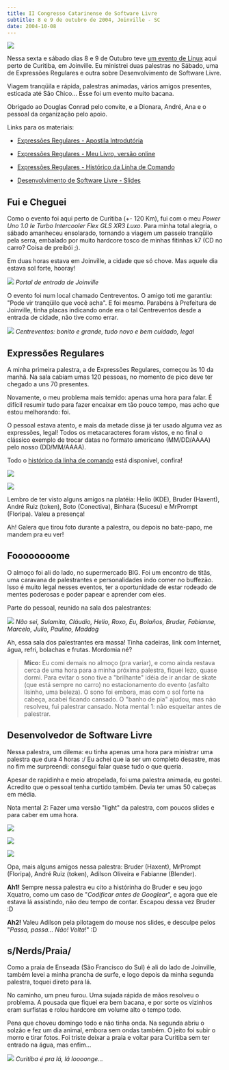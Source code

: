 ```yaml
---
title: II Congresso Catarinense de Software Livre
subtitle: 8 e 9 de outubro de 2004, Joinville - SC
date: 2004-10-08
---
```


  ![](img/diploma.jpg)

Nessa sexta e sábado dias 8 e 9 de Outubro teve
[um evento de Linux](http://www.softwarelivresc.org.br/congresso/2004/)
aqui perto de Curitiba, em Joinville. Eu ministrei duas
palestras no Sábado, uma de Expressões Regulares e outra sobre
Desenvolvimento de Software Livre.

Viagem tranqüila e rápida, palestras animadas, vários amigos
presentes, esticada até São Chico... Esse foi um evento muito
bacana.

Obrigado ao Douglas Conrad pelo convite, e a Dionara, André,
Ana e o pessoal da organização pelo apoio.

Links para os materiais:

* [Expressões Regulares - Apostila Introdutória](http://aurelio.net/curso/material/apostila-expressoes-intro.pdf)
* [Expressões Regulares - Meu Livro, versão online](http://aurelio.net/regex/guia/)
* [Expressões Regulares - Histórico da Linha de Comando](ccsl2-er-prompt.html)

* [Desenvolvimento de Software Livre - Slides](http://aurelio.net/curso/material/desenvolvedor/)

## Fui e Cheguei

Como o evento foi aqui perto de Curitiba (+- 120 Km), fui com o meu
*Power Uno 1.0 Ie Turbo Intercooler Flex GLS XR3 Luxo*. Para minha
total alegria, o sábado amanheceu ensolarado, tornando a viagem um
passeio tranqüilo pela serra, embalado por muito hardcore tosco de
minhas fitinhas k7 (CD no carro? Coisa de preibói ;).

Em duas horas estava em Joinville, a cidade que só chove. Mas aquele
dia estava sol forte, hooray!

![](img/joinville.jpg)
*Portal de entrada de Joinville*

O evento foi num local chamado Centreventos. O amigo toti me garantiu:
"Pode vir tranqüilo que você acha". E foi mesmo. Parabéns à Prefeitura
de Joinville, tinha placas indicando onde era o tal Centreventos desde
a entrada de cidade, não tive como errar.

![](img/centreventos.jpg)
*Centreventos: bonito e grande, tudo novo e bem cuidado, legal*

## Expressões Regulares

A minha primeira palestra, a de Expressões Regulares, começou às 10 da
manhã. Na sala cabiam umas 120 pessoas, no momento de pico deve ter
chegado a uns 70 presentes.

Novamente, o meu problema mais temido: apenas uma hora para falar. É
difícil resumir tudo para fazer encaixar em tão pouco tempo, mas acho
que estou melhorando: foi.

O pessoal estava atento, e mais da metade disse já ter usado alguma
vez as expressões, legal! Todos os metacaracteres foram vistos, e no
final o clássico exemplo de trocar datas no formato americano
(MM/DD/AAAA) pelo nosso (DD/MM/AAAA).

Todo o [histórico da linha de comando](ccsl2-er-prompt.html) está disponível,
confira!

![](img/er-1.jpg)

![](img/er-2.jpg)

Lembro de ter visto alguns amigos na platéia: Helio (KDE), Bruder
(Haxent), André Ruiz (token), Boto (Conectiva), Binhara (Sucesu) e
MrPrompt (Floripa). Valeu a presença!

Ah! Galera que tirou foto durante a palestra, ou depois no bate-papo,
me mandem pra eu ver!

## Foooooooome

O almoço foi ali do lado, no supermercado BIG. Foi um encontro de
titãs, uma caravana de palestrantes e personalidades indo comer no
buffezão. Isso é muito legal nesses eventos, ter a oportunidade de
estar rodeado de mentes poderosas e poder papear e aprender com eles.

Parte do pessoal, reunido na sala dos palestrantes:

![](img/palestrantes.jpg)
*Não sei, Sulamita, Cláudio, Helio, Roxo, Eu, Bolaños, Bruder, Fabianne, Marcelo, Julio, Paulino, Maddog*

Ah, essa sala dos palestrantes era massa! Tinha cadeiras, link com
Internet, água, refri, bolachas e frutas. Mordomia né?

> **Mico:** Eu comi demais no almoço (pra variar), e como ainda
> restava cerca de uma hora para a minha próxima palestra,
> fiquei lezo, quase dormi. Para evitar o sono tive a
> "brilhante" idéia de ir andar de skate (que está sempre no
> carro) no estacionamento do evento (asfalto lisinho, uma
> beleza). O sono foi embora, mas com o sol forte na cabeça,
> acabei ficando cansado. O "banho de pia" ajudou, mas não
> resolveu, fui palestrar cansado. Nota mental 1: não esqueitar
> antes de palestrar.

## Desenvolvedor de Software Livre

Nessa palestra, um dilema: eu tinha apenas uma hora para ministrar uma
palestra que dura 4 horas :/ Eu achei que ia ser um completo desastre,
mas no fim me surpreendi: consegui falar quase tudo o que queria.

Apesar de rapidinha e meio atropelada, foi uma palestra animada, eu
gostei. Acredito que o pessoal tenha curtido também. Devia ter umas 50
cabeças em média.

Nota mental 2: Fazer uma versão "light" da palestra, com poucos slides
e para caber em uma hora.

![](img/desenv-1.jpg)

![](img/desenv-2.jpg)

![](img/desenv-3.jpg)

Opa, mais alguns amigos nessa palestra: Bruder (Haxent), MrPrompt
(Floripa), André Ruiz (token), Adilson Oliveira e Fabianne (Blender).

**Ah1!** Sempre nessa palestra eu cito a histórinha do Bruder e seu
jogo Xquatro, como um caso de "*Codificar antes de Googlear*", e
agora que ele estava lá assistindo, não deu tempo de contar. Escapou
dessa vez Bruder :D

**Ah2!** Valeu Adilson pela pilotagem do mouse nos slides, e desculpe
pelos "*Passa, passa... Não! Volta!*" :D

## s/Nerds/Praia/

Como a praia de Enseada (São Francisco do Sul) é ali do lado de
Joinville, também levei a minha prancha de surfe, e logo depois da
minha segunda palestra, toquei direto para lá.

No caminho, um pneu furou. Uma sujada rápida de mãos resolveu o
problema. A pousada que fiquei era bem bacana, e por sorte os vizinhos
eram surfistas e rolou hardcore em volume alto o tempo todo.

Pena que choveu domingo todo e não tinha onda. Na segunda abriu o
solzão e fez um dia animal, embora sem ondas também. O jeito foi subir
o morro e tirar fotos. Foi triste deixar a praia e voltar para
Curitiba sem ter entrado na água, mas enfim...

![](img/saochico.jpg)
*Curitiba é pra lá, lá loooonge...*
